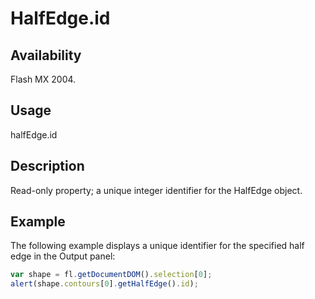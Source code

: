 # HalfEdge.id

## Availability

Flash MX 2004.

## Usage

halfEdge.id

## Description

Read-only property; a unique integer identifier for the HalfEdge object.

## Example

The following example displays a unique identifier for the specified half edge in the Output panel:

```javascript
var shape = fl.getDocumentDOM().selection[0];
alert(shape.contours[0].getHalfEdge().id);
```
